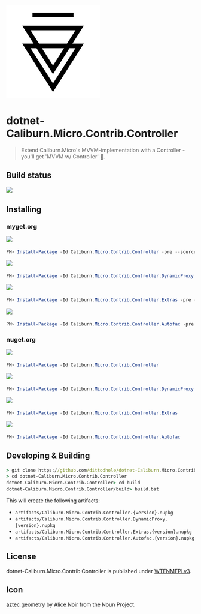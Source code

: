 ![](assets/noun_710304_cc.png)

# dotnet-Caliburn.Micro.Contrib.Controller

> Extend Caliburn.Micro's MVVM-implementation with a Controller - you'll get 'MVVM w/ Controller' :beers:.

## Build status

[![](https://img.shields.io/appveyor/ci/dittodhole/dotnet-caliburn-micro-contrib-controller.svg)](https://ci.appveyor.com/project/dittodhole/dotnet-caliburn-micro-contrib-controller)

## Installing

### myget.org

[![](https://img.shields.io/myget/dittodhole/vpre/Caliburn.Micro.Contrib.Controller.svg)](https://www.myget.org/feed/dittodhole/package/nuget/Caliburn.Micro.Contrib.Controller)

```powershell
PM> Install-Package -Id Caliburn.Micro.Contrib.Controller -pre --source https://www.myget.org/F/dittodhole/api/v2
```

[![](https://img.shields.io/myget/dittodhole/vpre/Caliburn.Micro.Contrib.Controller.DynamicProxy.svg)](https://www.myget.org/feed/dittodhole/package/nuget/Caliburn.Micro.Contrib.Controller.DynamicProxy)

```powershell
PM> Install-Package -Id Caliburn.Micro.Contrib.Controller.DynamicProxy -pre --source https://www.myget.org/F/dittodhole/api/v2
```

[![](https://img.shields.io/myget/dittodhole/vpre/Caliburn.Micro.Contrib.Controller.Extras.svg)](https://www.myget.org/feed/dittodhole/package/nuget/Caliburn.Micro.Contrib.Controller.Extras)

```powershell
PM> Install-Package -Id Caliburn.Micro.Contrib.Controller.Extras -pre --source https://www.myget.org/F/dittodhole/api/v2
```

[![](https://img.shields.io/myget/dittodhole/vpre/Caliburn.Micro.Contrib.Controller.Autofac.svg)](https://www.myget.org/feed/dittodhole/package/nuget/Caliburn.Micro.Contrib.Controller.Autofac)

```powershell
PM> Install-Package -Id Caliburn.Micro.Contrib.Controller.Autofac -pre --source https://www.myget.org/F/dittodhole/api/v2
```

### nuget.org

[![](https://img.shields.io/nuget/v/Caliburn.Micro.Contrib.Controller.svg)](https://www.nuget.org/packages/Caliburn.Micro.Contrib.Controller)

```powershell
PM> Install-Package -Id Caliburn.Micro.Contrib.Controller
```

[![](https://img.shields.io/nuget/v/Caliburn.Micro.Contrib.Controller.DynamicProxy.svg)](https://www.nuget.org/packages/Caliburn.Micro.Contrib.Controller.DynamicProxy)

```powershell
PM> Install-Package -Id Caliburn.Micro.Contrib.Controller.DynamicProxy
```

[![](https://img.shields.io/nuget/v/Caliburn.Micro.Contrib.Controller.Extras.svg)](https://www.nuget.org/packages/Caliburn.Micro.Contrib.Controller.Extras)

```powershell
PM> Install-Package -Id Caliburn.Micro.Contrib.Controller.Extras
```

[![](https://img.shields.io/nuget/v/Caliburn.Micro.Contrib.Controller.Autofac.svg)](https://www.nuget.org/packages/Caliburn.Micro.Contrib.Controller.Autofac)

```powershell
PM> Install-Package -Id Caliburn.Micro.Contrib.Controller.Autofac
```

## Developing & Building

```cmd
> git clone https://github.com/dittodhole/dotnet-Caliburn.Micro.Contrib.Controller.git
> cd dotnet-Caliburn.Micro.Contrib.Controller
dotnet-Caliburn.Micro.Contrib.Controller> cd build
dotnet-Caliburn.Micro.Contrib.Controller/build> build.bat
```

This will create the following artifacts:

- `artifacts/Caliburn.Micro.Contrib.Controller.{version}.nupkg`
- `artifacts/Caliburn.Micro.Contrib.Controller.DynamicProxy.{version}.nupkg`
- `artifacts/Caliburn.Micro.Contrib.Controller.Extras.{version}.nupkg`
- `artifacts/Caliburn.Micro.Contrib.Controller.Autofac.{version}.nupkg`

## License

dotnet-Caliburn.Micro.Contrib.Controller is published under [WTFNMFPLv3](https://github.com/dittodhole/WTFNMFPLv3).

## Icon

[aztec geometry](https://thenounproject.com/icon/710304/) by [Alice Noir](https://thenounproject.com/AliceNoir) from the Noun Project.
